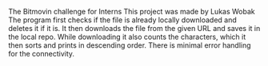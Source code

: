 The Bitmovin challenge for Interns
This project was made by Lukas Wobak
The program first checks if the file is already locally downloaded and deletes it if it is. 
It then downloads the file from the given URL and saves it in the local repo. 
While downloading it also counts the characters, which it then sorts and prints in descending order. 
There is minimal error handling for the connectivity. 
